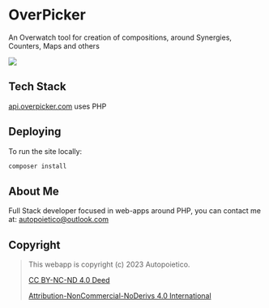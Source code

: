 # OverPicker

An Overwatch tool for creation of compositions, around Synergies, Counters, Maps and others

![](https://i.imgur.com/6DF59D3.png)

## Tech Stack

[api.overpicker.com](https://api.overpicker.com) uses PHP

## Deploying

To run the site locally:

```bash
composer install
```

## About Me
Full Stack developer focused in web-apps around PHP, you can contact me at: autopoietico@outlook.com

## Copyright
> 
> This webapp is copyright (c) 2023 Autopoietico.
> 
> [CC BY-NC-ND 4.0 Deed ](/LICENSE)
> 
> [Attribution-NonCommercial-NoDerivs 4.0 International ](https://creativecommons.org/licenses/by-nc-nd/4.0/)
